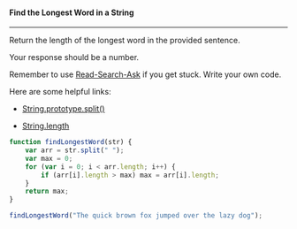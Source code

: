 #### Find the Longest Word in a String

------

Return the length of the longest word in the provided sentence.

Your response should be a number.

Remember to use [Read-Search-Ask](https://github.com/FreeCodeCamp/freecodecamp/wiki/FreeCodeCamp-Get-Help) if you get stuck. Write your own code.

Here are some helpful links:

- [String.prototype.split()](https://developer.mozilla.org/en-US/docs/Web/JavaScript/Reference/Global_Objects/String/split)


- [String.length](https://developer.mozilla.org/en-US/docs/Web/JavaScript/Reference/Global_Objects/String/length)


```js
function findLongestWord(str) {
    var arr = str.split(" ");
    var max = 0;
    for (var i = 0; i < arr.length; i++) {
        if (arr[i].length > max) max = arr[i].length;
    }
    return max;
}

findLongestWord("The quick brown fox jumped over the lazy dog");
```
